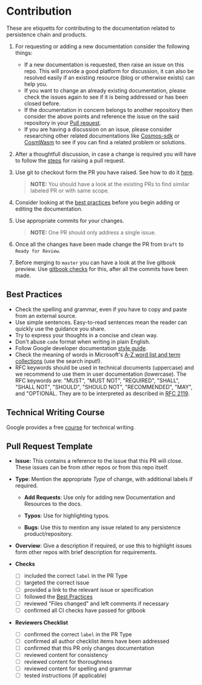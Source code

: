 # Contribution
These are etiquetts for contributing to the documentation related to persistence chain and products.

1. For requesting or adding a new documentation consider the following things:
    - If a new documentation is requested, then raise an issue on this repo. This will provide a good platform for discussion, it can also be resolved easily if an existing resource (blog or otherwise exists) can help you.
    - If you want to change an already existing documentation, please check the issues again to see if it is being addressed or has been closed before.
    - If the documentation in concern belongs to another repository then consider the above points and reference the issue on the said repository in your [Pull request](#pull-request).
    - If you are having a discussion on an issue, please consider researching other related documentations like [Cosmos-sdk](https://docs.cosmos.network/) or [CosmWasm](https://docs.cosmwasm.com/docs/1.0/) to see if you can find a related problem or solutions.

2. After a thoughtfull discussion, in case a change is required you will have to follow the [steps](#pull-request) for raising a pull request.

3. Use git to checkout form the PR you have raised. See how to do it [here](https://docs.github.com/en/pull-requests/collaborating-with-pull-requests/reviewing-changes-in-pull-requests/checking-out-pull-requests-locally).

     >**NOTE:** You should have a look at the existing PRs to find similar labeled PR or with same scope.

4. Consider looking at the [best practices](#best-practices) before you begin adding or editing the documentation.

5. Use appropriate commits for your changes.

    >**NOTE:** One PR should only address a single issue.

6. Once all the changes have been made change the PR from `Draft` to `Ready for Review`.

7. Before merging to `master` you can have a look at the live gitbook preview. Use [gitbook checks](https://docs.gitbook.com/integrations/git-sync/github-pull-request-preview#how-to-access-preview-links) for this, after all the commits have been made.

## Best Practices

* Check the spelling and grammar, even if you have to copy and paste from an external source.
* Use simple sentences. Easy-to-read sentences mean the reader can quickly use the guidance you share.
* Try to express your thoughts in a concise and clean way.
* Don't abuse `code` format when writing in plain English.
* Follow Google developer documentation [style guide](https://developers.google.com/style).
* Check the meaning of words in Microsoft's [A-Z word list and term collections](https://docs.microsoft.com/en-us/style-guide/a-z-word-list-term-collections/term-collections/accessibility-terms) (use the search input!).
* RFC keywords should be used in technical documents (uppercase) and we recommend to use them in user documentation (lowercase). The RFC keywords are: "MUST", "MUST NOT", "REQUIRED", "SHALL", "SHALL NOT", "SHOULD", "SHOULD NOT", "RECOMMENDED",  "MAY", and "OPTIONAL. They are to be interpreted as described in [RFC 2119](https://datatracker.ietf.org/doc/html/rfc2119).

## Technical Writing Course

Google provides a free [course](https://developers.google.com/tech-writing/overview) for technical writing.
## Pull Request Template

- **Issue:** This contains a reference to the issue that this PR will close. These issues can be from other repos or from this repo itself.
- **Type**: Mention the appropriate *Type* of change, with additional labels if required.

    - **Add Requests**: Use only for adding new Documentation and Resources to the docs.

    - **Typos**: Use for highlighting typos.

    - **Bugs**: Use this to mention any issue related to any persistence product/repository.

- **Overview**: Give a description if required, or use this to highlight issues form other repos with brief description for requirements.

- **Checks**
    - [ ] included the correct `label` in the PR Type
    - [ ] targeted the correct issue
    - [ ] provided a link to the relevant issue or specification
    - [ ] followed the [Best Practices](#best-practices)
    - [ ] reviewed "Files changed" and left comments if necessary
    - [ ] confirmed all CI checks have passed for gitbook
- **Reviewers Checklist**
    - [ ] confirmed the correct `label` in the PR Type
    - [ ] confirmed all author checklist items have been addressed 
    - [ ] confirmed that this PR only changes documentation
    - [ ] reviewed content for consistency
    - [ ] reviewed content for thoroughness
    - [ ] reviewed content for spelling and grammar
    - [ ] tested instructions (if applicable) 
